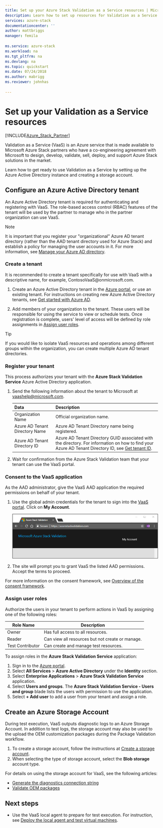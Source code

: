 ```yaml
---
title: Set up your Azure Stack Validation as a Service resources | Microsoft Docs
description: Learn how to set up resources for Validation as a Service.
services: azure-stack
documentationcenter: ''
author: mattbriggs
manager: femila

ms.service: azure-stack
ms.workload: na
ms.tgt_pltfrm: na
ms.devlang: na
ms.topic: quickstart
ms.date: 07/24/2018
ms.author: mabrigg
ms.reviewer: johnhas

---
```


# Set up your Validation as a Service resources

[!INCLUDE[Azure_Stack_Partner](./includes/azure-stack-partner-appliesto.md)]

Validation as a Service (VaaS) is an Azure service that is made available to Microsoft Azure Stack partners who have a co-engineering agreement with Microsoft to design, develop, validate, sell, deploy, and support Azure Stack solutions in the market.

Learn how to get ready to use Validation as a Service by setting up the Azure Active Directory instance and creating a storage account.

## Configure an Azure Active Directory tenant

An Azure Active Directory tenant is required for authenticating and registering with VaaS. The role-based access control (RBAC) features of the tenant will be used by the partner to manage who in the partner organization can use VaaS.

> [!NOTE]
> It is important that you register your "organizational" Azure AD tenant directory (rather than the AAD tenant directory used for Azure Stack) and establish a policy for managing the user accounts in it. For more information, see [Manage your Azure AD directory](https://docs.microsoft.com/azure/active-directory/active-directory-administer).

### Create a tenant

It is recommended to create a tenant specifically for use with VaaS with a descriptive name, for example, ContosoVaaS\@onmicrosoft.com.

1. Create an Azure Active Directory tenant in the [Azure portal](https://portal.azure.com), or use an existing tenant. For instructions on creating new Azure Active Directory tenants, see [Get started with Azure AD](https://docs.microsoft.com/azure/active-directory/get-started-azure-ad).

2. Add members of your organization to the tenant. These users will be responsible for using the service to view or schedule tests. Once registration is complete, users' level of access will be defined by role assignments in [Assign user roles](#assign-user-roles).

> [!TIP]
> If you would like to isolate VaaS resources and operations among different groups within the organization, you can create multiple Azure AD tenant directories.

### Register your tenant

This process authorizes your tenant with the **Azure Stack Validation Service** Azure Active Directory application.

1. Send the following information about the tenant to Microsoft at [vaashelp@microsoft.com](mailto:vaashelp@microsoft.com).

    | Data | Description |
    |--------------------------------|---------------------------------------------------------------------------------------------|
    | Organization Name | Official organization name. |
    | Azure AD Tenant Directory Name | Azure AD Tenant Directory name being registered. |
    | Azure AD Tenant Directory ID | Azure AD Tenant Directory GUID associated with the directory. For information on how to find your Azure AD Tenant Directory ID, see [Get tenant ID](https://docs.microsoft.com/azure/azure-resource-manager/resource-group-create-service-principal-portal#get-tenant-id). |

2. Wait for confirmation from the Azure Stack Validation team that your tenant can use the VaaS portal.

### Consent to the VaaS application

As the AAD administrator, give the VaaS AAD application the required permissions on behalf of your tenant.

1. Use the global admin credentials for the tenant to sign into the [VaaS portal](https://azurestackvalidation.com/). Click on **My Account**.

    ![Sign to the VaaS portal](media/vaas_portalsignin.png)

2. The site will prompt you to grant VaaS the listed AAD permissions. Accept the terms to proceed.

For more information on the consent framework, see [Overview of the consent framework](https://docs.microsoft.com/en-us/azure/active-directory/develop/quickstart-v1-integrate-apps-with-azure-ad#overview-of-the-consent-framework).

### Assign user roles

Authorize the users in your tenant to perform actions in VaaS by assigning one of the following roles:

| Role Name | Description |
|---------------------|------------------------------------------|
| Owner | Has full access to all resources. |
| Reader | Can view all resources but not create or manage. |
| Test Contributor | Can create and manage test resources. |

To assign roles in the **Azure Stack Validation Service** application:

1. Sign in to the [Azure portal](https://portal.azure.com).
2. Select **All Services** > **Azure Active Directory** under the **Identity** section.
3. Select **Enterprise Applications** > **Azure Stack Validation Service** application.
4. Select **Users and groups**. The **Azure Stack Validation Service - Users and group** blade lists the users with permission to use the application.
5. Select **+ Add user** to add a user from your tenant and assign a role.

## Create an Azure Storage Account

During test execution, VaaS outputs diagnostic logs to an Azure Storage Account. In addition to test logs, the storage account may also be used to the upload the OEM customization packages during the Package Validation workflow.

1. To create a storage account, follow the instructions at [Create a storage account](https://docs.microsoft.com/en-us/azure/storage/storage-create-storage-account#create-a-storage-account).
2. When selecting the type of storage account, select the **Blob storage** account type.

For details on using the storage account for VaaS, see the following articles:

- [Generate the diagnostics connection string](azure-stack-vaas-parameters.md#generate-the-diagnostics-connection-string)
- [Validate OEM packages](azure-stack-vaas-validate-oem-package.md)

## Next steps

- Use the VaaS local agent to prepare for test execution. For instruction, see [Deploy the local agent and test virtual machines](azure-stack-vaas-test-vm.md).